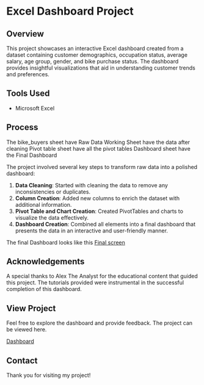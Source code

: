 # Excel Dashboard Project

## Overview

This project showcases an interactive Excel dashboard created from a dataset containing customer demographics, occupation status, average salary, age group, gender, and bike purchase status. The dashboard provides insightful visualizations that aid in understanding customer trends and preferences.


## Tools Used

- Microsoft Excel

## Process

The bike_buyers sheet have Raw Data
Working Sheet have the data after cleaning
Pivot table sheet have all the pivot tables
Dashboard sheet have the Final Dashboard

The project involved several key steps to transform raw data into a polished dashboard:
1. **Data Cleaning**: Started with cleaning the data to remove any inconsistencies or duplicates.
2. **Column Creation**: Added new columns to enrich the dataset with additional information.
3. **Pivot Table and Chart Creation**: Created PivotTables and charts to visualize the data effectively.
4. **Dashboard Creation**: Combined all elements into a final dashboard that presents the data in an interactive and user-friendly manner.

The final Dashboard looks like this
[Final screen]()

## Acknowledgements

A special thanks to Alex The Analyst for the educational content that guided this project. The tutorials provided were instrumental in the successful completion of this dashboard.

## View Project

Feel free to explore the dashboard and provide feedback. The project can be viewed here.

[Dashboard]()

## Contact

Thank you for visiting my project!

